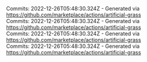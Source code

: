 Commits: 2022-12-26T05:48:30.324Z - Generated via https://github.com/marketplace/actions/artificial-grass
<br>
Commits: 2022-12-26T05:48:30.324Z - Generated via https://github.com/marketplace/actions/artificial-grass
<br>
Commits: 2022-12-26T05:48:30.324Z - Generated via https://github.com/marketplace/actions/artificial-grass
<br>
Commits: 2022-12-26T05:48:30.324Z - Generated via https://github.com/marketplace/actions/artificial-grass
<br>
